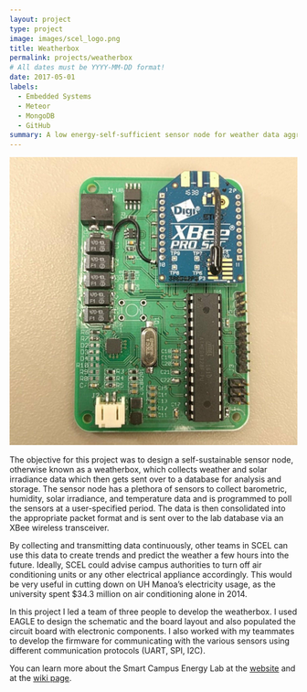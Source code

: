 ```yaml
---
layout: project
type: project
image: images/scel_logo.png
title: Weatherbox
permalink: projects/weatherbox
# All dates must be YYYY-MM-DD format!
date: 2017-05-01
labels:
  - Embedded Systems
  - Meteor
  - MongoDB
  - GitHub
summary: A low energy-self-sufficient sensor node for weather data aggregation.
---
```


<img class="ui medium right floated rounded image" src="../images/weatherbox_PCB.jpg">

The objective for this project was to design a self-sustainable sensor node, otherwise known as a weatherbox, which collects weather and solar irradiance data which then gets sent over to a database for analysis and storage.  The sensor node has a plethora of sensors to collect barometric, humidity, solar irradiance, and temperature data and is programmed to poll the sensors at a user-specified period. The data is then consolidated into the appropriate packet format and is sent over to the lab database via an XBee wireless transceiver.

By collecting and transmitting data continuously, other teams in SCEL can use this data to create trends and predict the weather a few hours into the future. Ideally, SCEL could advise campus authorities to turn off air conditioning units or any other electrical appliance accordingly. This would be very useful in cutting down on UH Manoa’s electricity usage, as the university spent $34.3 million on air conditioning alone in 2014.

In this project I led a team of three people to develop the weatherbox. I used EAGLE to design the schematic and the board layout and also populated the circuit board with electronic components. I also worked with my teammates to develop the firmware for communicating with the various sensors using different communication protocols (UART, SPI, I2C).

You can learn more about the Smart Campus Energy Lab at the [website](http://scel-hawaii.org/) and at the [wiki page](https://wiki.scel-hawaii.org/doku.php?id=start).
